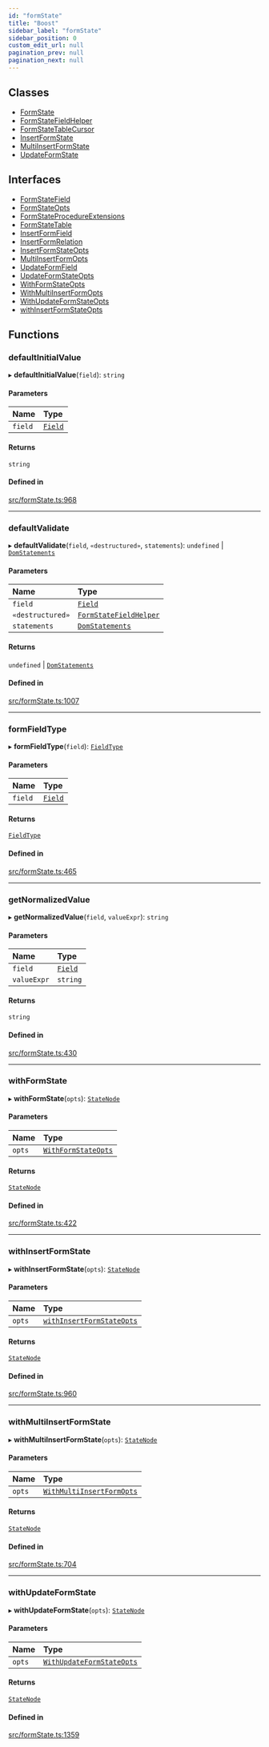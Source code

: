 ```yaml
---
id: "formState"
title: "Boost"
sidebar_label: "formState"
sidebar_position: 0
custom_edit_url: null
pagination_prev: null
pagination_next: null
---
```


## Classes

- [FormState](../classes/formState.FormState.md)
- [FormStateFieldHelper](../classes/formState.FormStateFieldHelper.md)
- [FormStateTableCursor](../classes/formState.FormStateTableCursor.md)
- [InsertFormState](../classes/formState.InsertFormState.md)
- [MultiInsertFormState](../classes/formState.MultiInsertFormState.md)
- [UpdateFormState](../classes/formState.UpdateFormState.md)

## Interfaces

- [FormStateField](../interfaces/formState.FormStateField.md)
- [FormStateOpts](../interfaces/formState.FormStateOpts.md)
- [FormStateProcedureExtensions](../interfaces/formState.FormStateProcedureExtensions.md)
- [FormStateTable](../interfaces/formState.FormStateTable.md)
- [InsertFormField](../interfaces/formState.InsertFormField.md)
- [InsertFormRelation](../interfaces/formState.InsertFormRelation.md)
- [InsertFormStateOpts](../interfaces/formState.InsertFormStateOpts.md)
- [MultiInsertFormOpts](../interfaces/formState.MultiInsertFormOpts.md)
- [UpdateFormField](../interfaces/formState.UpdateFormField.md)
- [UpdateFormStateOpts](../interfaces/formState.UpdateFormStateOpts.md)
- [WithFormStateOpts](../interfaces/formState.WithFormStateOpts.md)
- [WithMultiInsertFormOpts](../interfaces/formState.WithMultiInsertFormOpts.md)
- [WithUpdateFormStateOpts](../interfaces/formState.WithUpdateFormStateOpts.md)
- [withInsertFormStateOpts](../interfaces/formState.withInsertFormStateOpts.md)

## Functions

### defaultInitialValue

▸ **defaultInitialValue**(`field`): `string`

#### Parameters

| Name | Type |
| :------ | :------ |
| `field` | [`Field`](../modules.md#field) |

#### Returns

`string`

#### Defined in

[src/formState.ts:968](https://github.com/yolmio/boost/blob/5cada48/src/formState.ts#L968)

___

### defaultValidate

▸ **defaultValidate**(`field`, `«destructured»`, `statements`): `undefined` \| [`DomStatements`](../classes/statements.DomStatements.md)

#### Parameters

| Name | Type |
| :------ | :------ |
| `field` | [`Field`](../modules.md#field) |
| `«destructured»` | [`FormStateFieldHelper`](../classes/formState.FormStateFieldHelper.md) |
| `statements` | [`DomStatements`](../classes/statements.DomStatements.md) |

#### Returns

`undefined` \| [`DomStatements`](../classes/statements.DomStatements.md)

#### Defined in

[src/formState.ts:1007](https://github.com/yolmio/boost/blob/5cada48/src/formState.ts#L1007)

___

### formFieldType

▸ **formFieldType**(`field`): [`FieldType`](yom.md#fieldtype)

#### Parameters

| Name | Type |
| :------ | :------ |
| `field` | [`Field`](../modules.md#field) |

#### Returns

[`FieldType`](yom.md#fieldtype)

#### Defined in

[src/formState.ts:465](https://github.com/yolmio/boost/blob/5cada48/src/formState.ts#L465)

___

### getNormalizedValue

▸ **getNormalizedValue**(`field`, `valueExpr`): `string`

#### Parameters

| Name | Type |
| :------ | :------ |
| `field` | [`Field`](../modules.md#field) |
| `valueExpr` | `string` |

#### Returns

`string`

#### Defined in

[src/formState.ts:430](https://github.com/yolmio/boost/blob/5cada48/src/formState.ts#L430)

___

### withFormState

▸ **withFormState**(`opts`): [`StateNode`](../modules.md#statenode)

#### Parameters

| Name | Type |
| :------ | :------ |
| `opts` | [`WithFormStateOpts`](../interfaces/formState.WithFormStateOpts.md) |

#### Returns

[`StateNode`](../modules.md#statenode)

#### Defined in

[src/formState.ts:422](https://github.com/yolmio/boost/blob/5cada48/src/formState.ts#L422)

___

### withInsertFormState

▸ **withInsertFormState**(`opts`): [`StateNode`](../modules.md#statenode)

#### Parameters

| Name | Type |
| :------ | :------ |
| `opts` | [`withInsertFormStateOpts`](../interfaces/formState.withInsertFormStateOpts.md) |

#### Returns

[`StateNode`](../modules.md#statenode)

#### Defined in

[src/formState.ts:960](https://github.com/yolmio/boost/blob/5cada48/src/formState.ts#L960)

___

### withMultiInsertFormState

▸ **withMultiInsertFormState**(`opts`): [`StateNode`](../modules.md#statenode)

#### Parameters

| Name | Type |
| :------ | :------ |
| `opts` | [`WithMultiInsertFormOpts`](../interfaces/formState.WithMultiInsertFormOpts.md) |

#### Returns

[`StateNode`](../modules.md#statenode)

#### Defined in

[src/formState.ts:704](https://github.com/yolmio/boost/blob/5cada48/src/formState.ts#L704)

___

### withUpdateFormState

▸ **withUpdateFormState**(`opts`): [`StateNode`](../modules.md#statenode)

#### Parameters

| Name | Type |
| :------ | :------ |
| `opts` | [`WithUpdateFormStateOpts`](../interfaces/formState.WithUpdateFormStateOpts.md) |

#### Returns

[`StateNode`](../modules.md#statenode)

#### Defined in

[src/formState.ts:1359](https://github.com/yolmio/boost/blob/5cada48/src/formState.ts#L1359)
